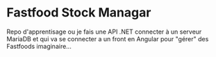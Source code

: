 # Fastfood Stock Managar

Repo d'apprentisage ou je fais une API .NET connecter à un serveur MariaDB et qui va se connecter a un front en Angular pour "gérer" des Fastfoods imaginaire...
